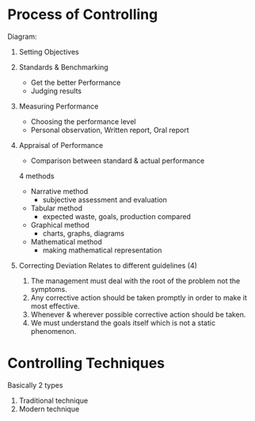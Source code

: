 # Process of Controlling

Diagram:
![]()

1. Setting Objectives
1. Standards & Benchmarking
	+ Get the better Performance
	+ Judging results
1. Measuring Performance
	+ Choosing the performance level
	+ Personal observation, Written report, Oral report
1. Appraisal of Performance
	+ Comparison between standard & actual performance

	4 methods
	+ Narrative		method
		- subjective assessment and evaluation
	+ Tabular		method
		- expected waste, goals, production compared 
	+ Graphical		method
		- charts, graphs, diagrams
	+ Mathematical	method 
		- making mathematical representation


1. Correcting Deviation
Relates to different guidelines (4)
	1. The management must deal with the root of the problem not the symptoms.
	1. Any corrective action should be taken promptly in order to make it most effective.
	1. Whenever & wherever possible corrective action should be taken.
	1. We must understand the goals itself which is not a static phenomenon.

# Controlling Techniques 
Basically 2 types

1. Traditional	technique
1. Modern		technique


